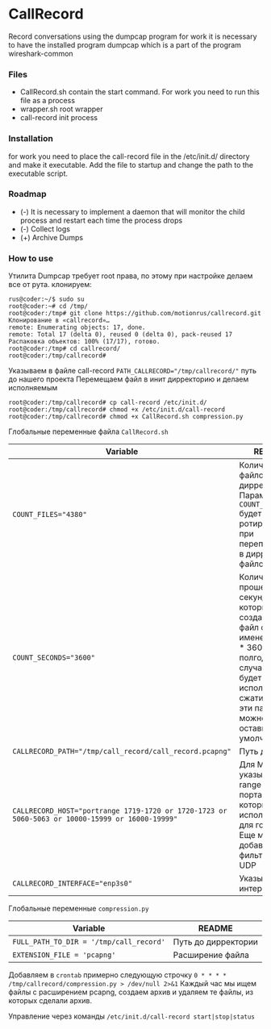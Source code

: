 # CallRecord

Record conversations using the dumpcap program
for work it is necessary to have the installed program dumpcap which is a part of the program wireshark-common

### Files

 - CallRecord.sh contain the start command. For work you need to run this file as a process
 - wrapper.sh root wrapper
 - call-record init process


### Installation

for work you need to place the call-record file in the /etc/init.d/ directory and make it executable. Add the file to startup and change the path to the executable script.

### Roadmap

 - (-) It is necessary to implement a daemon that will monitor the child process and restart each time the process drops
 - (-) Collect logs
 - (+) Archive Dumps

### How to use

Утилита Dumpcap требует root права, по этому при настройке делаем все от рута. 
клонируем:
```shell
rus@coder:~/$ sudo su
root@coder:~# cd /tmp/
root@coder:/tmp# git clone https://github.com/motionrus/callrecord.git
Клонирование в «callrecord»…
remote: Enumerating objects: 17, done.
remote: Total 17 (delta 0), reused 0 (delta 0), pack-reused 17
Распаковка объектов: 100% (17/17), готово.
root@coder:/tmp# cd callrecord/
root@coder:/tmp/callrecord#
```

Указываем в файле call-record `PATH_CALLRECORD="/tmp/callrecord/"` путь до нашего проекта
Перемещаем файл в инит дирректорию и делаем исполняемым
```shell
root@coder:/tmp/callrecord# cp call-record /etc/init.d/
root@coder:/tmp/callrecord# chmod +x /etc/init.d/call-record 
root@coder:/tmp/callrecord# chmod +x CallRecord.sh compression.py
```

Глобальные переменные файла `CallRecord.sh`

| Variable | README |
| ------ | ------ |
| `COUNT_FILES="4380"` | Количество файлов в дирректории. Параметр `COUNT_FILES` будет ротироваться при переполнении в дирректории файлов |
| `COUNT_SECONDS="3600"` | Количество прошедших секунд после которых будет создан новый файл с новым именем. 4380 * 3600 = полгода. В случае если будет использоваться сжатие данных, эти параметры можно оставить по умолчанию. |
| `CALLRECORD_PATH="/tmp/call_record/call_record.pcapng"` | Путь до файла |
| `CALLRECORD_HOST="portrange 1719-1720 or 1720-1723 or 5060-5063 or 10000-15999 or 16000-19999"` | Для МЕРЫ указываем range по портам, которые будут использоваться для голоса. Еще можно добавить в фильтр только UDP |
| `CALLRECORD_INTERFACE="enp3s0"` | Указываем интерфейс |

Глобальные переменные `compression.py`

| Variable | README |
| ------ | ------ |
| `FULL_PATH_TO_DIR = '/tmp/call_record'` | Путь до дирректории |
| `EXTENSION_FILE = 'pcapng'` | Расширение файла |

Добавляем в `crontab` примерно следующую строчку `0 * * * * /tmp/callrecord/compression.py > /dev/null 2>&1`
Каждый час мы ищем файлы с расширением pcapng, создаем архив и удаляем те файлы, из которых сделали архив.

Управление через команды `/etc/init.d/call-record start|stop|status`
